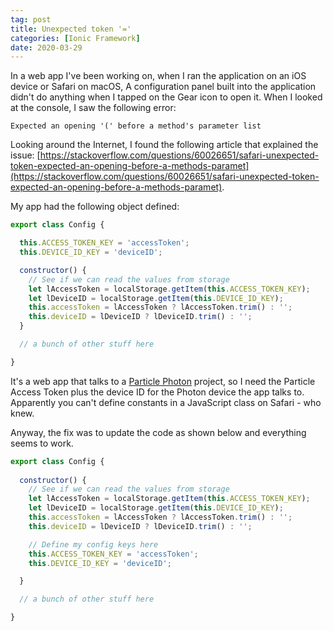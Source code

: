 ```yaml
---
tag: post
title: Unexpected token '='
categories: [Ionic Framework]
date: 2020-03-29
---
```


In a web app I've been working on, when I ran the application on an iOS device or Safari on macOS, A configuration panel built into the application didn't do anything when I tapped on the Gear icon to open it. When I looked at the console, I saw the following error:

```text
Expected an opening '(' before a method's parameter list
```

Looking around the Internet, I found the following article that explained the issue: [https://stackoverflow.com/questions/60026651/safari-unexpected-token-expected-an-opening-before-a-methods-paramet](https://stackoverflow.com/questions/60026651/safari-unexpected-token-expected-an-opening-before-a-methods-paramet).

My app had the following object defined:

```JavaScript
export class Config {

  this.ACCESS_TOKEN_KEY = 'accessToken';
  this.DEVICE_ID_KEY = 'deviceID';

  constructor() {
    // See if we can read the values from storage
    let lAccessToken = localStorage.getItem(this.ACCESS_TOKEN_KEY);
    let lDeviceID = localStorage.getItem(this.DEVICE_ID_KEY);
    this.accessToken = lAccessToken ? lAccessToken.trim() : '';
    this.deviceID = lDeviceID ? lDeviceID.trim() : '';
  }

  // a bunch of other stuff here

}
```

It's a web app that talks to a [Particle Photon](https://particle.io) project, so I need the Particle Access Token plus the device ID for the Photon device the app talks to. Apparently you can't define constants in a JavaScript class on Safari - who knew.

Anyway, the fix was to update the code as shown below and everything seems to work.

```JavaScript
export class Config {
  
  constructor() {
    // See if we can read the values from storage
    let lAccessToken = localStorage.getItem(this.ACCESS_TOKEN_KEY);
    let lDeviceID = localStorage.getItem(this.DEVICE_ID_KEY);
    this.accessToken = lAccessToken ? lAccessToken.trim() : '';
    this.deviceID = lDeviceID ? lDeviceID.trim() : '';

    // Define my config keys here
    this.ACCESS_TOKEN_KEY = 'accessToken';
    this.DEVICE_ID_KEY = 'deviceID';

  }

  // a bunch of other stuff here

}
```
